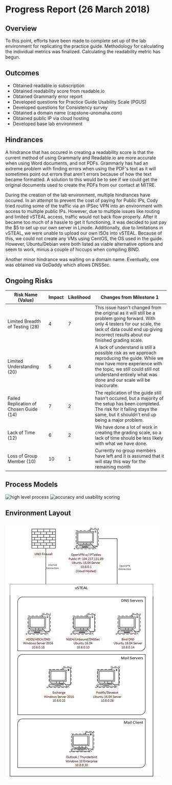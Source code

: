 # Progress Report (26 March 2018)
## Overview
To this point, efforts have been made to complete set up of the lab environment for replicating the practice guide. Methodology for calculating the individual metrics was finalized. Calculating the readability metric has begun.

## Outcomes

* Obtained readable.io subscription
* Obtained readability score from readable.io
* Obtained Grammarly error report
* Developed questions for Practice Guide Usability Scale (PGUS)
* Developed questions for Consistency survey
* Obtained a domain name (capstone-unomaha.com)
* Obtained public IP via cloud hosting
* Developed base lab environment

## Hindrances
A hindrance that has occured in creating a readability score is that the current method of using Grammarly and Readable.io are more accurate when using Word documents, and not PDFs. Grammarly has had an extreme problem with finding errors when using the PDF's text as it will sometimes point out errors that aren't errors because of how the text became formatted. A solution to this would be to see if we could get the original documents used to create the PDFs from our contact at MITRE.

During the creation of the lab environment, multiple hindrances have occured. In an attempt to prevent the cost of paying for Public IPs, Cody tried routing some of the traffic via an IPSec VPN into an environment with access to multiple public IPs. However, due to multiple issues like routing and limited vSTEAL access, traffic would not back flow properly. After it became too much of a hassle to get it functioning, it was decided to just pay the $5 to set up our own server in Linode. Additionally, due to limitations in vSTEAL, we were unable to upload our own ISOs into vSTEAL. Because of this, we could not create any VMs using CentOS, the OS used in the guide. However, Ubuntu/Debian were both listed as viable alternative options and seem to work, minus a couple of hiccups when compiling BIND.

Another minor hindrance was waiting on a domain name. Eventually, one was obtained via GoDaddy which allows DNSSec.

## Ongoing Risks
|Risk Name (Value)      |Impact |Likelihood |Changes from Milestone 1 |
|-----------------------|-------|-----------|------------|
|Limited Breadth of Testing (28)| 4 | 7 | This issue hasn't changed from the original as it will still be a problem going forward. With only 4 testers for our scale, the lack of data could end up giving incorrect results about our finished grading scale. |
|Limited Understanding (20)| 5 | 4 | A lack of understand is still a possible risk as we approach reproducing the guide. While we now have more experience with the topic, we still could still not understand entirely what was done and our scale will be inaccurate. |
|Failed Replication of Chosen Guide (14)| 7 | 2 | The replication of the guide still hasn't occured, but a majority of the setup has been completed. The risk for it failing stays the same, but it shouldn't end up being a major problem. |
|Lack of Time (12)| 6 | 2 | We have done a lot of work in creating the grading scale, so a lack of time should be less likely with what we have done.|
|Loss of Group Member (10) | 10 | 1 | Currently no group members have left and it is assumed that it will stay this way for the remaining month |

## Process Models
![high level process](https://www.lucidchart.com/publicSegments/view/d0fc3e21-85ff-4061-9ac5-3595a727c7bd/image.png)
![accuracy and usability scoring](https://www.lucidchart.com/publicSegments/view/2ba47a44-c7ce-48e0-bac1-b39a6b126714/image.png)

## Environment Layout
<img src="./Environment/NetworkDiagram.PNG" />
